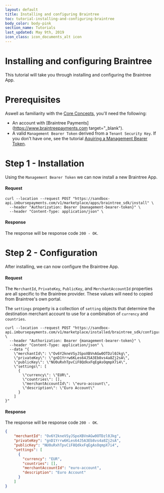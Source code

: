 ```yaml
---
layout: default
title: Installing and configuring Braintree
toc: tutorial-installing-and-configuring-braintree
body_color: body-pink
section_name: Tutorials
last_updated: May 9th, 2019
icon_class: icon_documents_alt icon
---
```

# Installing and configuring Braintree
This tutorial will take you through installing and configuring the Braintree App.

# Prerequisites
Aswell as familiarity with the [Core Concepts](/pages/guides/core-concepts), you'll need the following:

- An account with [Braintree Payments](https://www.braintreepayments.com target="_blank").
- A valid `Management Bearer Token` derived from a `Tenant Security Key`. If you don't have one, see the tutorial [Aquiring a Management Bearer Token](#aquire-management-bearer-token).

# Step 1 - Installation
Using the `Management Bearer Token` we can now install a new Braintree App.

#### Request
```curl
curl --location --request POST "https://sandbox-api.imbursepayments.com/v1/marketplace/apps/braintree_sdk/install" \
  --header "Authorization: Bearer {management-bearer-token}" \
  --header "Content-Type: application/json" \
```

#### Response
The response will be response code `200 - OK`.

# Step 2 - Configuration
After installing, we can now configure the Braintree App.

#### Request
The `MerchantId`, `PrivateKey`, `PublicKey`, and `MerchantAccountId` properties are all specific to the Braintree provider.
These values will need to copied from Braintree's own portal.

The `settings` property is a collection of `setting` objects that determine the destination merchant account to use for a combination of `currency` and `countries`.

```curl
curl --location --request POST "https://sandbox-api.imbursepayments.com/v1/marketplace/installed/braintree_sdk/configure" \
  --header "Authorization: Bearer {management-bearer-token}" \
  --header "Content-Type: application/json" \
  --data "{
    \"merchantId\": \"Ov6Y2kneVSyJSpoXBVnAGw0OTDzl0Jkg\",
    \"privateKey\": \"gnD1Yrrw6KLes64J5A3Eb8vs4a8Zj2sA\",
    \"publicKey\": \"NU0uRxhTpvCiF8QdkxFqEgAsOqmpX7i4\",
    \"settings\": [
      {
        \"currency\": \"EUR\",
        \"countries\": [],
        \"merchantAccountId\": \"euro-account\",
        \"description\": \"Euro Account\"
      }
    ]
}"
```

#### Response
The response will be response code `200 - OK`.

```json
{
    "merchantId": "Ov6Y2kneVSyJSpoXBVnAGw0OTDzl0Jkg",
    "privateKey": "gnD1Yrrw6KLes64J5A3Eb8vs4a8Zj2sA",
    "publicKey": "NU0uRxhTpvCiF8QdkxFqEgAsOqmpX7i4",
    "settings": [
      {
        "currency": "EUR",
        "countries": [],
        "merchantAccountId": "euro-account",
        "description": "Euro Account"
      }
    ]
}
```
